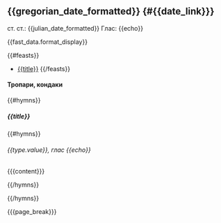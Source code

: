 ## {{gregorian_date_formatted}} {#{{date_link}}}

ст. ст.: {{julian_date_formatted}} Глас: {{echo}}

{{fast_data.format_display}}

{{#feasts}}
* [{{title}}](#{{content_link}})
{{/feasts}}

#### Тропари, кондаки
{{#hymns}}

##### {{title}}
{{#hymns}}

###### {{type.value}}, глас {{echo}}

{{{content}}}

{{/hymns}}

{{/hymns}}

{{{page_break}}}
